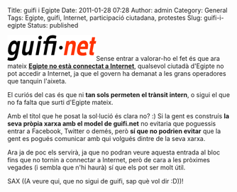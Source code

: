 Title: guifi i Egipte
Date: 2011-01-28 07:28
Author: admin
Category: General
Tags: Egipte, guifi, Internet, participació ciutadana, protestes
Slug: guifi-i-egipte
Status: published

[<img src="./wp-content/uploads/2007/10/logo-guifi.png" title="logo guifi" class="alignright size-full wp-image-220" width="200" height="58" />](./wp-content/uploads/2007/10/logo-guifi.png)Sense entrar a valorar-ho el fet és que ara mateix **[Egipte no està connectat a Internet](http://www.vilaweb.cat/noticia/3840839/20110128/govern-egipci-ordena-desconnectar-internet-complet.html "Notícia de Vilaweb sobre el tall de l'accés a Internet a Egipte")**, qualsevol ciutadà d'Egipte no pot accedir a Internet, ja que el govern ha demanat a les grans operadores que tanquin l'aixeta.

El curiós del cas és que ni **tan sols permeten el trànsit intern**, o sigui el que no fa falta que surti d'Egipte mateix.

Amb el títol que he posat la sol·lució és clara no? :) Si la gent es construís **la seva pròpia xarxa amb el model de guifi.net** no evitaria que poguessis entrar a Facebook, Twitter o demés, però **sí que no podrien evitar** que la gent es pogués comunicar amb qui volgués dintre de la seva xarxa.

Ara ja de poc els servirà, ja que no podran veure aquesta entrada al bloc fins que no tornin a connectar a Internet, però de cara a les pròximes vegades (i sembla que n'hi haurà) sí que els pot ser molt útil.

SAX ((A veure qui, que no sigui de guifi, sap què vol dir :D))!
